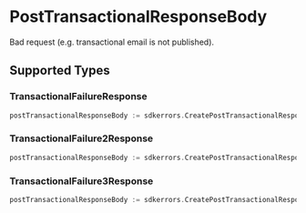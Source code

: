 # PostTransactionalResponseBody

Bad request (e.g. transactional email is not published).


## Supported Types

### TransactionalFailureResponse

```go
postTransactionalResponseBody := sdkerrors.CreatePostTransactionalResponseBodyTransactionalFailureResponse(components.TransactionalFailureResponse{/* values here */})
```

### TransactionalFailure2Response

```go
postTransactionalResponseBody := sdkerrors.CreatePostTransactionalResponseBodyTransactionalFailure2Response(sdkerrors.TransactionalFailure2Response{/* values here */})
```

### TransactionalFailure3Response

```go
postTransactionalResponseBody := sdkerrors.CreatePostTransactionalResponseBodyTransactionalFailure3Response(components.TransactionalFailure3Response{/* values here */})
```

